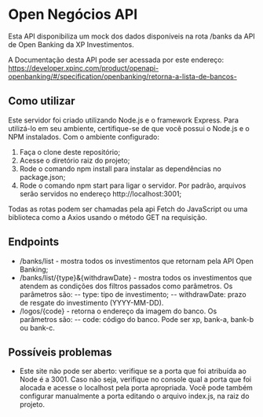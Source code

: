 # Open Negócios API

Esta API disponibiliza um mock dos dados disponíveis na rota /banks da API de Open Banking da XP Investimentos.

A Documentação desta API pode ser acessada por este endereço: https://developer.xpinc.com/product/openapi-openbanking/#/specification/openbanking/retorna-a-lista-de-bancos-

## Como utilizar

Este servidor foi criado utilizando Node.js e o framework Express. Para utilizá-lo em seu ambiente, certifique-se de que você possui o Node.js e o NPM instalados. Com o ambiente configurado:

1. Faça o clone deste repositório;
2. Acesse o diretório raiz do projeto;
3. Rode o comando npm install para instalar as dependências no package.json;
4. Rode o comando npm start para ligar o servidor. Por padrão, arquivos serão servidos no endereço http://localhost:3001;

Todas as rotas podem ser chamadas pela api Fetch do JavaScript ou uma biblioteca como a Axios usando o método GET na requisição.

## Endpoints

- /banks/list - mostra todos os investimentos que retornam pela API Open Banking;
- /banks/list/{type}&{withdrawDate} - mostra todos os investimentos que atendem as condições dos filtros passados como parâmetros. Os parâmetros são:
-- type: tipo de investimento;
-- withdrawDate: prazo de resgate do investimento (YYYY-MM-DD).
- /logos/{code} - retorna o endereço da imagem do banco. Os parâmetros são:
-- code: código do banco. Pode ser xp, bank-a, bank-b ou bank-c.

## Possíveis problemas

- Este site não pode ser aberto: verifique se a porta que foi atribuída ao Node é a 3001. Caso não seja, verifique no console qual a porta que foi alocada e acesse o localhost pela porta apropriada. Você pode também configurar manualmente a porta editando o arquivo index.js, na raiz do projeto.
